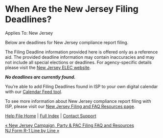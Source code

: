  When Are the New Jersey Filing Deadlines?
==========

Applies To: New Jersey

Below are deadlines for New Jersey compliance report filing.

The Filing Deadline information provided here is offered only as a reference aid. The provided deadline information may contain inaccuracies and may not include all special elections or deadlines. For agency-specific details please visit the [New Jersey ELEC website](https://www.elec.state.nj.us/forcandidates/datescurrent.htm).

***No deadlines are currently found.***

You’re able to add Filing Deadlines found in ISP to your own digital calendar with our [Calendar Feed tool](https://ispolitical.com/what-are-calendar-feeds/).

To see more information about New Jersey compliance report filing with ISP, please visit our [New Jersey Filing and FAQ Resources page](https://ispolitical.com/new-jersey-campaign-party-pac-filing-faq-and-resources/).

[Help File Home](/help/) | [Full Index](/Help-File-Directory/) | [Contact Support](mailto:support@ISPolitical.com)

[« New Jersey Campaign, Party & PAC Filing FAQ and Resources](/New-Jersey-Campaign-Party-PAC-Filing-FAQ-and-Resources)  
[NJ Form R-1 Line by Line »](/NJ-Form-R-1-Line-by-Line)